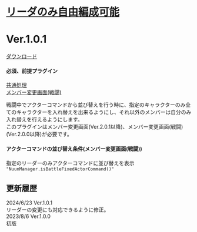 # [リーダのみ自由編成可能](https://raw.githubusercontent.com/nuun888/MZ/master/NUUN_LeaderActorFormationOnly.js)
# Ver.1.0.1
[ダウンロード](https://raw.githubusercontent.com/nuun888/MZ/master/NUUN_LeaderActorFormationOnly.js)
#### 必須、前提プラグイン
[共通処理](https://github.com/nuun888/MZ/blob/master/README/Base.md)  
[メンバー変更画面(戦闘)](https://github.com/nuun888/MZ/blob/master/README/NUUN_MenuParamListBase.md)  

戦闘中でアクターコマンドから並び替えを行う時に、指定のキャラクターのみ全てのキャラクターを入れ替えを出来るようにし、それ以外のメンバーは自分のみ入れ替えを行えるようにします。  
このプラグインはメンバー変更画面(Ver.2.0.1以降)、メンバー変更画面(戦闘)(Ver.2.0.0以降)が必要です。  

#### アクターコマンドの並び替え条件(メンバー変更画面(戦闘))
指定のリーダーのみアクターコマンドに並び替えを表示  
`"NuunManager.isBattleFixedActorCommand()"`  

## 更新履歴
2024/6/23 Ver.1.0.1  
リーダーの変更にも対応できるように修正。  
2023/8/6 Ver.1.0.0  
初版  
